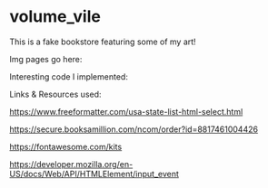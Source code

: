 # volume_vile
This is a fake bookstore featuring some of my art!

Img pages go here:

Interesting code I implemented:


Links & Resources used:

https://www.freeformatter.com/usa-state-list-html-select.html

https://secure.booksamillion.com/ncom/order?id=8817461004426

https://fontawesome.com/kits

https://developer.mozilla.org/en-US/docs/Web/API/HTMLElement/input_event